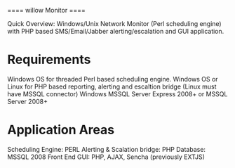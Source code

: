 ==== willow Monitor ====


Quick Overview:
Windows/Unix Network Monitor (Perl scheduling engine) with PHP based SMS/Email/Jabber alerting/escalation and GUI application.


Requirements
============

Windows OS for threaded Perl based scheduling engine. 
Windows OS or Linux for PHP based reporting, alerting and escaltion bridge (Linux must have MSSQL connector)
Windows MSSQL Server Express 2008+ or MSSQL Server 2008+


Application Areas
=================

Scheduling Engine: PERL
Alerting & Scalation bridge: PHP
Database: MSSQL 2008
Front End GUI: PHP, AJAX, Sencha (previously EXTJS)


